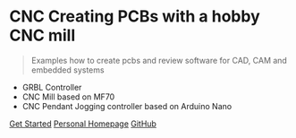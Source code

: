 # CNC Creating PCBs with a hobby CNC mill 

> Examples how to create pcbs and review software for CAD, CAM and embedded systems 

- GRBL Controller
- CNC Mill based on MF70
- CNC Pendant Jogging controller based on Arduino Nano 

[Get Started](introduction)
[Personal Homepage](https://www.hofschroer.info)
[GitHub](https://github.com/hofschroer)
